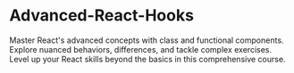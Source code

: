 # Advanced-React-Hooks
Master React's advanced concepts with class and functional components. Explore nuanced behaviors, differences, and tackle complex exercises. Level up your React skills beyond the basics in this comprehensive course.
